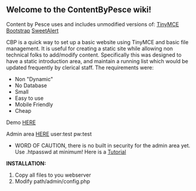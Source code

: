 ## Welcome to the ContentByPesce wiki!

Content by Pesce uses and includes unmodified versions of:
[TinyMCE](https://github.com/tinymce)
[Bootstrap](https://github.com/twbs/bootstrap)
[SweetAlert](https://github.com/t4t5/sweetalert)


CBP is a quick way to set up a basic website using TinyMCE and basic file management. It is useful for creating a static site while allowing non technical folks to add/modify content. Specifically this was designed to have a static introduction area, and maintain a running list which would be updated frequently by clerical staff. 
The requirements were:

* Non "Dynamic"
* No Database
* Small
* Easy to use
* Mobile Friendly
* Cheap

Demo [HERE](http://contentbypesce.byethost5.com/)

Admin area [HERE](http://contentbypesce.byethost5.com/admin/) user:test pw:test

* WORD OF CAUTION, there is no built in security for the admin area yet.  Use .htpasswd at minimum! Here is a  [Tutorial](http://www.colostate.edu/~ric/htpass.html)

**INSTALLATION:**

1. Copy all files to you webserver
1. Modify path/admin/config.php
